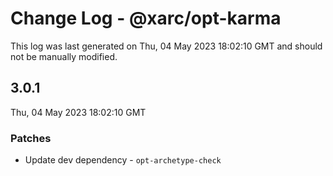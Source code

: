# Change Log - @xarc/opt-karma

This log was last generated on Thu, 04 May 2023 18:02:10 GMT and should not be manually modified.

## 3.0.1
Thu, 04 May 2023 18:02:10 GMT

### Patches

- Update dev dependency - `opt-archetype-check` 

